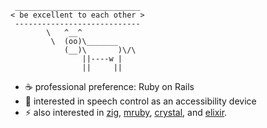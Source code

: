 ```
 ____________________________
< be excellent to each other >
 ----------------------------
        \   ^__^
         \  (oo)\_______
            (__)\       )\/\
                ||----w |
                ||     ||
```

- ☕ professional preference: Ruby on Rails
- 🎤 interested in speech control as an accessibility device
- ⚡ also interested in [zig](https://ziglang.org/), [mruby](https://mruby.org/), [crystal](https://crystal-lang.org/), and [elixir](https://elixir-lang.org/).
